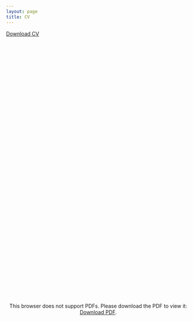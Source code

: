 ```yaml
---
layout: page
title: CV
---
```


<a href="../CV.pdf" download>Download CV</a>
<div class="contact-form">
<p align="center">
    <object data="../CV.pdf#toolbar=0&navpanes=0&scrollbar=0" type="application/pdf" width="700px" height="700px">
    <embed src="../CV.pdf#toolbar=0&navpanes=0&scrollbar=0" width="700px" height="700px">
        <p>This browser does not support PDFs. Please download the PDF to view it: <a href="../CV.pdf">Download PDF</a>.</p>
    </embed>
    </object>
</p>
</div>

